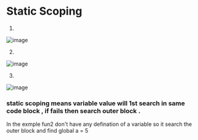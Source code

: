 # Static Scoping

<!--- C use Static Scoping -->

1) 
![image](https://github.com/asem-hamid/learn-c/assets/155321064/a3aecbe5-743b-4648-8e87-c5f8b2ece803)

2) 
![image](https://github.com/asem-hamid/learn-c/assets/155321064/92cc93fd-c9e3-4e14-99ef-e87ff745d651)

3)
![image](https://github.com/asem-hamid/learn-c/assets/155321064/50a7bafe-27f1-4f70-8fc1-5335ae771027)


### static scoping means variable value will 1st search in same code block , if fails then search outer block .

In the exmple fun2 don't have any defination of a variable so it search the outer block and find global a = 5
